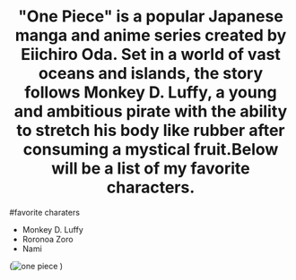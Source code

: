 <div align="center">
  <h1> "One Piece" is a popular Japanese manga and anime series created by Eiichiro Oda. Set in a world of vast oceans and islands, the story follows Monkey D. Luffy, a young and ambitious pirate with the ability to stretch his body like rubber after consuming a mystical fruit.Below will be a list of my favorite characters. 
</h1>
</div>

#favorite charaters 
- Monkey D. Luffy
- Roronoa Zoro
- Nami

(![one piece](https://github.com/Nuh0/Favorite-anime/assets/142946166/ed08659a-b76a-4f78-9836-267a0ceedcde)
)
